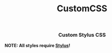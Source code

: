 <h1 align="center">CustomCSS</h1>
<br>
<h3 align="center">Custom Stylus CSS</h3>

**NOTE: All styles require [Stylus](https://chrome.google.com/webstore/detail/stylus/clngdbkpkpeebahjckkjfobafhncgmne)!**
